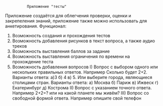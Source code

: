               Приложение "тесты"
Приложение создаётся для облегчения проверки, оценки и закрепеления знаний, приложение также можно использовать для анкетирования. 
Функционал: 
  1) Возможность создания и прохождения тестов
  2) Возможность добавления рисунков в текст вопроса, а также аудио треков
  3) Возможность выставления баллов за задание
  4) Возможность выставления ограничения по времени на прохождение теста
  5) Возможность добавления вопросов
    I) Вопрос с выбором одного или нескольких правильных ответов. Например Сколько будет 2+2. Варианты ответа: а)3 б) 4 в) 5. Или выберите города, являющиеся столицами стран. Варианты ответа: а) Москва б) Париж в) Ижвеск г) Екатеринбург д) Кострома
    II) Вопрос с указанием точного ответа. Например 2+2=? или на какой планете мы живём?
    III) Вопрос со свободной формой ответа. Например опишите свой телефон
